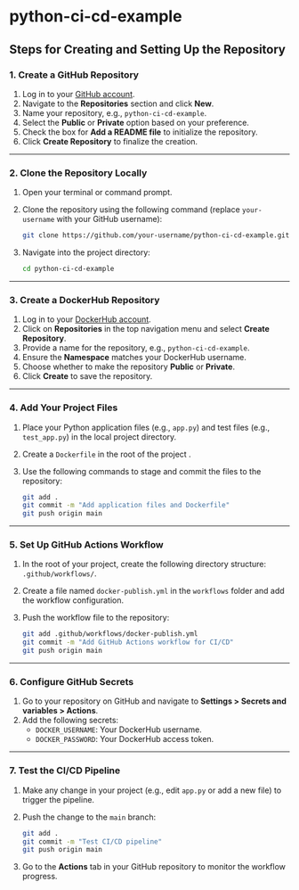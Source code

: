 # python-ci-cd-example

## **Steps for Creating and Setting Up the Repository**

### **1. Create a GitHub Repository**
1. Log in to your [GitHub account](https://github.com).
2. Navigate to the **Repositories** section and click **New**.
3. Name your repository, e.g., `python-ci-cd-example`.
4. Select the **Public** or **Private** option based on your preference.
5. Check the box for **Add a README file** to initialize the repository.
6. Click **Create Repository** to finalize the creation.

---

### **2. Clone the Repository Locally**
1. Open your terminal or command prompt.
2. Clone the repository using the following command (replace `your-username` with your GitHub username):

   ```bash
   git clone https://github.com/your-username/python-ci-cd-example.git
   ```

3. Navigate into the project directory:

   ```bash
   cd python-ci-cd-example
   ```

---

### **3. Create a DockerHub Repository**
1. Log in to your [DockerHub account](https://hub.docker.com).
2. Click on **Repositories** in the top navigation menu and select **Create Repository**.
3. Provide a name for the repository, e.g., `python-ci-cd-example`.
4. Ensure the **Namespace** matches your DockerHub username.
5. Choose whether to make the repository **Public** or **Private**.
6. Click **Create** to save the repository.

---

### **4. Add Your Project Files**
1. Place your Python application files (e.g., `app.py`) and test files (e.g., `test_app.py`) in the local project directory.
2. Create a `Dockerfile` in the root of the project .
3. Use the following commands to stage and commit the files to the repository:

   ```bash
   git add .
   git commit -m "Add application files and Dockerfile"
   git push origin main
   ```

---

### **5. Set Up GitHub Actions Workflow**
1. In the root of your project, create the following directory structure: `.github/workflows/`.
2. Create a file named `docker-publish.yml` in the `workflows` folder and add the workflow configuration.
3. Push the workflow file to the repository:

   ```bash
   git add .github/workflows/docker-publish.yml
   git commit -m "Add GitHub Actions workflow for CI/CD"
   git push origin main
   ```

---

### **6. Configure GitHub Secrets**
1. Go to your repository on GitHub and navigate to **Settings > Secrets and variables > Actions**.
2. Add the following secrets:
   - `DOCKER_USERNAME`: Your DockerHub username.
   - `DOCKER_PASSWORD`: Your DockerHub access token.

---

### **7. Test the CI/CD Pipeline**
1. Make any change in your project (e.g., edit `app.py` or add a new file) to trigger the pipeline.
2. Push the change to the `main` branch:

   ```bash
   git add .
   git commit -m "Test CI/CD pipeline"
   git push origin main
   ```

3. Go to the **Actions** tab in your GitHub repository to monitor the workflow progress.
